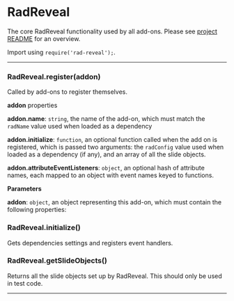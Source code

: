 # RadReveal

The core RadReveal functionality used by all add-ons.
Please see [project README](https://github.com/joelarson4/radReveal) for an overview.

Import using `require('rad-reveal');`.



* * *

### RadReveal.register(addon) 

Called by add-ons to register themselves.

**addon** properties

**addon.name**: `string`, the name of the add-on, which must match the `radName` value used when loaded as a dependency

**addon.initialize**: `function`, an optional function called when the add on is registered, which is passed two arguments: the 
    `radConfig` value used when loaded as a dependency (if any), and an array of all the slide objects.

**addon.attributeEventListeners**: `object`, an optional hash of attribute names, each mapped to an object with event names keyed 
    to functions.

**Parameters**

**addon**: `object`, an object representing this add-on, which must contain the following properties:



### RadReveal.initialize() 

Gets dependencies settings and registers event handlers.



### RadReveal.getSlideObjects() 

Returns all the slide objects set up by RadReveal.  This should only be used in test code.




* * *










